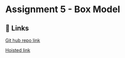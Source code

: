 
# Assignment 5 - Box Model




## 🔗 Links
[Git hub repo link](https://github.com/manasa8910/box-modal-2)

[Hoisted link](https://manasa8910.github.io/box-modal-2/)

